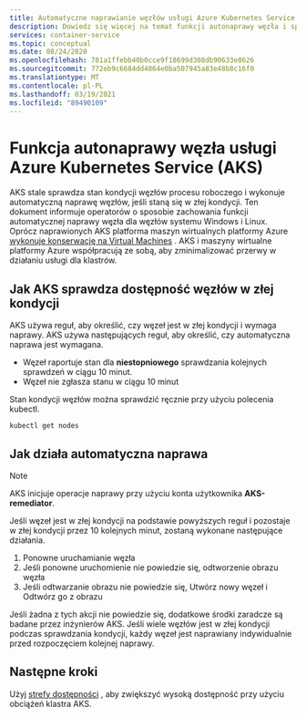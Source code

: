```yaml
---
title: Automatyczne naprawianie węzłów usługi Azure Kubernetes Service (AKS)
description: Dowiedz się więcej na temat funkcji autonaprawy węzła i sposobu, w jaki AKS rozwiązuje uszkodzone węzły procesu roboczego.
services: container-service
ms.topic: conceptual
ms.date: 08/24/2020
ms.openlocfilehash: 781a1ffebb40b0cce9f18699d308db90633e8626
ms.sourcegitcommit: 772eb9c6684dd4864e0ba507945a83e48b8c16f0
ms.translationtype: MT
ms.contentlocale: pl-PL
ms.lasthandoff: 03/19/2021
ms.locfileid: "89490109"
---
```

# <a name="azure-kubernetes-service-aks-node-auto-repair"></a>Funkcja autonaprawy węzła usługi Azure Kubernetes Service (AKS)

AKS stale sprawdza stan kondycji węzłów procesu roboczego i wykonuje automatyczną naprawę węzłów, jeśli staną się w złej kondycji. Ten dokument informuje operatorów o sposobie zachowania funkcji automatycznej naprawy węzła dla węzłów systemu Windows i Linux. Oprócz naprawionych AKS platforma maszyn wirtualnych platformy Azure [wykonuje konserwację na Virtual Machines][vm-updates] . AKS i maszyny wirtualne platformy Azure współpracują ze sobą, aby zminimalizować przerwy w działaniu usługi dla klastrów.

## <a name="how-aks-checks-for-unhealthy-nodes"></a>Jak AKS sprawdza dostępność węzłów w złej kondycji

AKS używa reguł, aby określić, czy węzeł jest w złej kondycji i wymaga naprawy. AKS używa następujących reguł, aby określić, czy automatyczna naprawa jest wymagana.

* Węzeł raportuje stan dla **niestopniowego** sprawdzania kolejnych sprawdzeń w ciągu 10 minut.
* Węzeł nie zgłasza stanu w ciągu 10 minut

Stan kondycji węzłów można sprawdzić ręcznie przy użyciu polecenia kubectl.

```
kubectl get nodes
```

## <a name="how-automatic-repair-works"></a>Jak działa automatyczna naprawa

> [!Note]
> AKS inicjuje operacje naprawy przy użyciu konta użytkownika **AKS-remediator**.

Jeśli węzeł jest w złej kondycji na podstawie powyższych reguł i pozostaje w złej kondycji przez 10 kolejnych minut, zostaną wykonane następujące działania.

1. Ponowne uruchamianie węzła
1. Jeśli ponowne uruchomienie nie powiedzie się, odtworzenie obrazu węzła
1. Jeśli odtwarzanie obrazu nie powiedzie się, Utwórz nowy węzeł i Odtwórz go z obrazu

Jeśli żadna z tych akcji nie powiedzie się, dodatkowe środki zaradcze są badane przez inżynierów AKS. Jeśli wiele węzłów jest w złej kondycji podczas sprawdzania kondycji, każdy węzeł jest naprawiany indywidualnie przed rozpoczęciem kolejnej naprawy.

## <a name="next-steps"></a>Następne kroki

Użyj [strefy dostępności][availability-zones] , aby zwiększyć wysoką dostępność przy użyciu obciążeń klastra AKS.

<!-- LINKS - External -->

<!-- LINKS - Internal -->
[availability-zones]: ./availability-zones.md
[vm-updates]: ../virtual-machines/maintenance-and-updates.md

